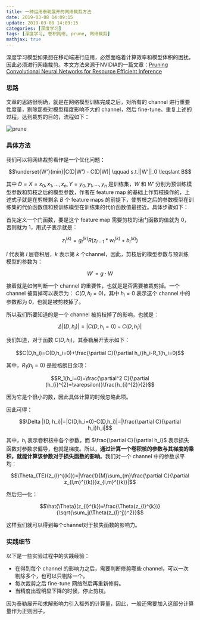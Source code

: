 ```yaml
---
title: 一种运用泰勒展开的网络裁剪方法
date: 2019-03-08 14:09:15
update: 2019-03-08 14:09:15
categories: [深度学习]
tags: [深度学习, 卷积网络, prune, 网络裁剪]
mathjax: true
---
```


深度学习模型如果想在移动端进行应用，必然面临着计算效率和模型体积的困扰，因此必须进行网络裁剪。本文方法来源于NVIDIA的一篇文章：[Pruning Convolutional Neural Networks for Resource Efficient Inference](https://arxiv.org/abs/1611.06440)

<!-- more -->

### 思路

文章的思路很明确，就是在网络模型训练完成之后，对所有的 channel 进行重要性度量，剔除那些对模型精度影响不大的 channel，然后 fine-tune。重复上述的过程，达到裁剪的目的，流程如下：

![prune](/images/posts/dl/prune-net.jpg)

### 具体方法

我们可以将网络裁剪看作是一个优化问题：

$$\underset{W'}{min}|C(D|W') - C(D|W)| \qquad s.t.||W'||_0 \leqslant  B$$

其中 $D={X={x_0, x_1,...,x_n}, Y={y_0, y_1, ..., y_n}}$ 是训练集，$W$ 和 $W'$ 分别为预训练模型参数和剪枝之后的模型参数，作者在 feature map 的基础上作剪枝操作的，上述式子就是在剪枝剩余 $B$ 个 feature maps 的前提下，使剪枝之后的参数模型在训练集的代价函数值和预训练模型在训练集的代价函数值最接近。具体步骤如下：

首先定义一个门函数，要是这个 feature map 需要剪枝的话门函数的值就为 0，否则就为 1，用式子表示就是：

$$z_{l}^{(k)} = g_{l}^{(k)}R(z_{l-1} * w_{l}^{(k)} + b_{l}^{(k)})$$

$l$ 代表第 $l$ 层卷积层，$k$ 表示第 $k$ 个channel，因此，剪枝后的模型参数与预训练模型的参数为：

$$W'=g \cdot W$$

接着就是如何判断一个 channel 的重要性，也就是是否需要被裁剪掉。一个 channel 被剪掉可以表示为： $C(D, h_i=0)$，其中 $h_i=0$ 表示这个 channel 中的参数都为 0，也就是被剪枝掉了。

所以我们所要知道的是一个 channel 被剪枝掉了的影响，也就是：

$$\Delta |(D, h_i)|=|C(D,h_i=0)-C(D,h_i)|$$

我们知道，对于函数 $C(D,h_i)$，其泰勒展开表示如下：

$$C(D,h_i)=C(D,h_i=0)+\frac{\partial C}{\partial h_i}h_i-R_1(h_i=0)$$

其中，$R_1(h_i=0)$ 是拉格朗日余项：

$$R_1(h_i=0)=\frac{\partial^2 C}{\partial (h_{i}^{2}=\varepsilon)}\frac{h_{i}^{2}}{2}$$

因为它是个很小的数，因此具体计算的时候忽略此项。

因此可得：

$$\Delta |(D, h_i)|=|C(D,h_i=0)-C(D,h_i)|=|\frac{\partial C}{\partial h_i}h_i|$$

其中，$h_i$ 表示卷积核中各个参数，而 $\frac{\partial C}{\partial h_i}$ 表示损失函数对参数求偏导，也就是梯度。所以，**通过计算一个卷积核的参数与其梯度的乘积，就能计算该参数对于损失函数的影响**。我们对一个 channel 中的参数求平均：

$$\Theta_{TE}(z_{l}^{(k)})=|\frac{1}{M}\sum_{m}\frac{\partial C}{\partial z_{l,m}^{(k)}}z_{l,m}^{(k)}|$$

然后归一化：

$$\hat{\Theta}(z_{l}^{k})=\frac{\Theta(z_{l}^{k})}{\sqrt{\sum_j(\Theta(z_{l}^j))^2}}$$

这样我们就可以得到每个channel对于损失函数的影响力。

### 实践细节

以下是一些实验过程中的实践经验：

* 在得到每个 channel 的影响力之后，需要判断修剪哪些 channel，可以一次剔除多个，也可以只剔除一个。
* 每次裁剪之后 fine-tune 网络然后再重新修剪。
* 当精度出现明显下降的时候，停止剪枝。

因为泰勒展开和求解影响力引入额外的计算量，因此，一般还需要加入这部分计算量作为正则因子。
